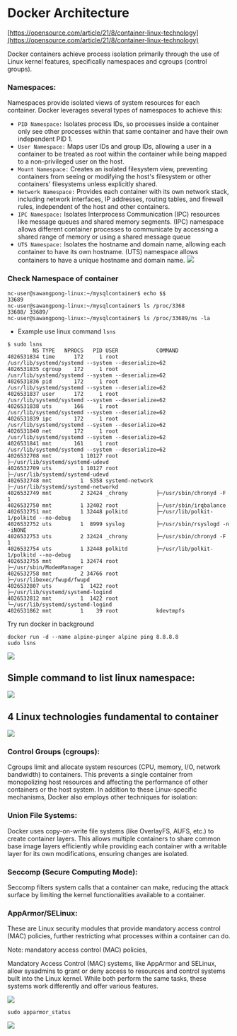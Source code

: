 # Docker Architecture
[https://opensource.com/article/21/8/container-linux-technology](https://opensource.com/article/21/8/container-linux-technology)

Docker containers achieve process isolation primarily through the use of Linux kernel features, specifically namespaces and cgroups (control groups).
### Namespaces:
Namespaces provide isolated views of system resources for each container. Docker leverages several types of namespaces to achieve this:
- `PID Namespace:` Isolates process IDs, so processes inside a container only see other processes within that same container and have their own independent PID 1.
- `User Namespace:` Maps user IDs and group IDs, allowing a user in a container to be treated as root within the container while being mapped to a non-privileged user on the host.
- `Mount Namespace:` Creates an isolated filesystem view, preventing containers from seeing or modifying the host's filesystem or other containers' filesystems unless explicitly shared.
- `Network Namespace:` Provides each container with its own network stack, including network interfaces, IP addresses, routing tables, and firewall rules, independent of the host and other containers.
- `IPC Namespace:` Isolates Interprocess Communication (IPC) resources like message queues and shared memory segments. (IPC) namespace allows different container processes to communicate by accessing a shared range of memory or using a shared message queue
- `UTS Namespace:` Isolates the hostname and domain name, allowing each container to have its own hostname.  (UTS) namespace allows containers to have a unique hostname and domain name. 
![](./images/uts.png)

###  Check Namespace of container
```
nc-user@sawangpong-linux:~/mysqlcontainer$ echo $$
33689
nc-user@sawangpong-linux:~/mysqlcontainer$ ls /proc/3368
33688/ 33689/
nc-user@sawangpong-linux:~/mysqlcontainer$ ls /proc/33689/ns -la

```
- Example use linux command `lsns`
```
$ sudo lsns
        NS TYPE   NPROCS   PID USER            COMMAND
4026531834 time      172     1 root            /usr/lib/systemd/systemd --system --deserialize=62
4026531835 cgroup    172     1 root            /usr/lib/systemd/systemd --system --deserialize=62
4026531836 pid       172     1 root            /usr/lib/systemd/systemd --system --deserialize=62
4026531837 user      172     1 root            /usr/lib/systemd/systemd --system --deserialize=62
4026531838 uts       166     1 root            /usr/lib/systemd/systemd --system --deserialize=62
4026531839 ipc       172     1 root            /usr/lib/systemd/systemd --system --deserialize=62
4026531840 net       172     1 root            /usr/lib/systemd/systemd --system --deserialize=62
4026531841 mnt       161     1 root            /usr/lib/systemd/systemd --system --deserialize=62
4026532708 mnt         1 10127 root            ├─/usr/lib/systemd/systemd-udevd
4026532709 uts         1 10127 root            ├─/usr/lib/systemd/systemd-udevd
4026532748 mnt         1  5358 systemd-network ├─/usr/lib/systemd/systemd-networkd
4026532749 mnt         2 32424 _chrony         ├─/usr/sbin/chronyd -F 1
4026532750 mnt         1 32402 root            ├─/usr/sbin/irqbalance
4026532751 mnt         1 32448 polkitd         ├─/usr/lib/polkit-1/polkitd --no-debug
4026532752 uts         1  8999 syslog          ├─/usr/sbin/rsyslogd -n -iNONE
4026532753 uts         2 32424 _chrony         ├─/usr/sbin/chronyd -F 1
4026532754 uts         1 32448 polkitd         ├─/usr/lib/polkit-1/polkitd --no-debug
4026532755 mnt         1 32474 root            ├─/usr/sbin/ModemManager
4026532758 mnt         2 34766 root            ├─/usr/libexec/fwupd/fwupd
4026532807 uts         1  1422 root            ├─/usr/lib/systemd/systemd-logind
4026532812 mnt         1  1422 root            └─/usr/lib/systemd/systemd-logind
4026531862 mnt         1    39 root            kdevtmpfs
```

Try run docker in background
```
docker run -d --name alpine-pinger alpine ping 8.8.8.8
sudo lsns
```

![](./images/container-lsns.png)

## Simple command to list linux namespace:
![](./images/list-namespace.png)

## 4 Linux technologies fundamental to container

![](./images/container-tech.png)

### Control Groups (cgroups):
Cgroups limit and allocate system resources (CPU, memory, I/O, network bandwidth) to containers. This prevents a single container from monopolizing host resources and affecting the performance of other containers or the host system.
In addition to these Linux-specific mechanisms, Docker also employs other techniques for isolation:

### Union File Systems:
Docker uses copy-on-write file systems (like OverlayFS, AUFS, etc.) to create container layers. This allows multiple containers to share common base image layers efficiently while providing each container with a writable layer for its own modifications, ensuring changes are isolated.

### Seccomp (Secure Computing Mode):
Seccomp filters system calls that a container can make, reducing the attack surface by limiting the kernel functionalities available to a container.

### AppArmor/SELinux:
These are Linux security modules that provide mandatory access control (MAC) policies, further restricting what processes within a container can do.

Note: mandatory access control (MAC) policies,

Mandatory Access Control (MAC) systems, like AppArmor and SELinux, allow sysadmins to grant or deny access to resources and control systems built into the Linux kernel. While both perform the same tasks, these systems work differently and offer various features.

![](./images/apparmor-work-flow.webp)

```
sudo apparmor_status
```
![](./images/appArmor.png)